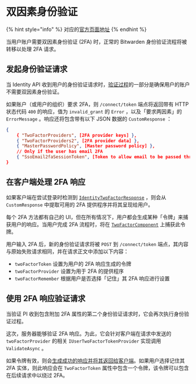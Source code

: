 # 双因素身份验证

{% hint style="info" %}
对应的[官方页面地址](https://contributing.bitwarden.com/architecture/deep-dives/authentication/two-factor-auth)
{% endhint %}

当用户账户需要双因素身份验证 (2FA) 时，正常的 Bitwarden 身份验证流程将被转移以处理 2FA 请求。

## 发起身份验证请求 <a href="#initial-authentication-request" id="initial-authentication-request"></a>

当 Identity API 收到用户的身份验证请求时，[验证过程](./#validating-the-request)的一部分是确保用户的账户不需要双因素身份验证。

如果账户（或用户的组织）要求 2FA，则 `/connect/token` 端点将返回带有 HTTP 状态代码 `400` 的响应，值为 `invalid_grant` 的 `Error`  ，以及「要求两因素」的 `ErrorMessage` 。响应还将包含带有以下 JSON 数据的 `CustomResponse` ：

```json
{
    { "TwoFactorProviders", [2FA provider keys] },
    { "TwoFactorProviders2", [2FA provider data] },
    { "MasterPasswordPolicy", [Master password policy] },
    // Only if the user has email 2FA
    { "SsoEmail2faSessionToken", [Token to allow email to be passed through SSO flow] }
}
```

## 在客户端处理 2FA 响应 <a href="#handling-2fa-response-on-the-client" id="handling-2fa-response-on-the-client"></a>

如果客户端在尝试登录时检测到 [`IdentityTwoFactorResponse`](https://github.com/bitwarden/clients/blob/master/libs/common/src/auth/models/response/identity-two-factor.response.ts) ，则会从 `CustomResponse` 中提取可用的 2FA 提供程序并将其呈现给用户。

每个 2FA 方法都有自己的 UI，但在所有情况下，用户都会生成某种「令牌」来捕获用户的响应。当用户完成 2FA 流程时，将在 [`TwoFactorComponent`](https://github.com/bitwarden/clients/blob/master/apps/desktop/src/auth/two-factor.component.ts) 上捕获此令牌。

用户输入 2FA 后，新的身份验证请求将被 `POST` 到 `/connect/token` 端点，其内容与原始失败请求相同，并在请求正文中添加以下内容：

* `twoFactorToken` 设置为用户的 2FA 响应生成的令牌
* `twoFactorProvider` 设置为用于 2FA 的提供程序
* `twoFactorRemember` 根据用户是否选择「记住」其 2FA 响应进行设置

## 使用 2FA 响应验证请求 <a href="#validating-request-with-2fa-response" id="validating-request-with-2fa-response"></a>

当验证 PI 收到包含附加 2FA 属性的第二个身份验证请求时，它会再次执行身份验证过程。

这次，服务器能够验证 2FA 响应。为此，它会针对客户端在请求中发送的 `twoFactorProvider` 的相关 `IUserTwoFactorTokenProvider` 实现调用 `ValidateAsync` 。

如果令牌有效，则会[生成成功的响应并将其返回给客户端](./#generating-a-response)。如果用户选择记住其 2FA 实体，则此响应会在 `TwoFactorToken` 属性中包含一个令牌，该令牌可以包含在后续请求中以绕过 2FA。
